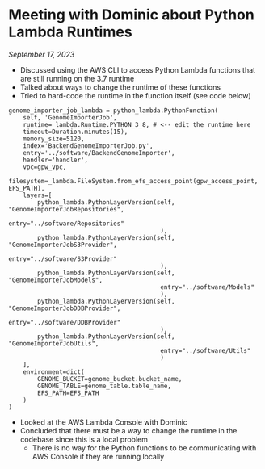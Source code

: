 Meeting with Dominic about Python Lambda Runtimes
=================================================

*September 17, 2023*

- Discussed using the AWS CLI to access Python Lambda functions that are still running on the 3.7 runtime
- Talked about ways to change the runtime of these functions
- Tried to hard-code the runtime in the function itself (see code below)

```{python}
genome_importer_job_lambda = python_lambda.PythonFunction(
    self, 'GenomeImporterJob',
    runtime=_lambda.Runtime.PYTHON_3_8, # <-- edit the runtime here
    timeout=Duration.minutes(15),
    memory_size=5120,
    index='BackendGenomeImporterJob.py',
    entry='../software/BackendGenomeImporter',
    handler='handler',
    vpc=gpw_vpc,
    filesystem=_lambda.FileSystem.from_efs_access_point(gpw_access_point, EFS_PATH),
    layers=[
        python_lambda.PythonLayerVersion(self, "GenomeImporterJobRepositories",
                                          entry="../software/Repositories"
                                          ),
        python_lambda.PythonLayerVersion(self, "GenomeImporterJobS3Provider",
                                          entry="../software/S3Provider"
                                          ),
        python_lambda.PythonLayerVersion(self, "GenomeImporterJobModels",
                                          entry="../software/Models"
                                          ),
        python_lambda.PythonLayerVersion(self, "GenomeImporterJobDDBProvider",
                                          entry="../software/DDBProvider"
                                          ),
        python_lambda.PythonLayerVersion(self, "GenomeImporterJobUtils",
                                          entry="../software/Utils"
                                          )
    ],
    environment=dict(
        GENOME_BUCKET=genome_bucket.bucket_name,
        GENOME_TABLE=genome_table.table_name,
        EFS_PATH=EFS_PATH
    )
)
```

- Looked at the AWS Lambda Console with Dominic
- Concluded that there must be a way to change the runtime in the codebase since this is a local problem
  - There is no way for the Python functions to be communicating with AWS Console if they are running locally

